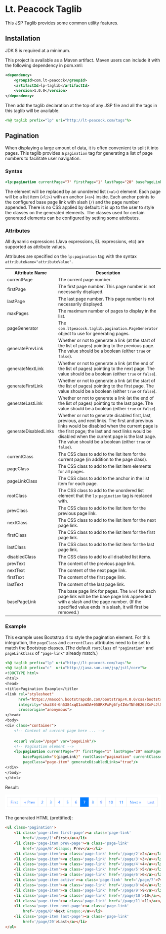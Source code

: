 # Lt. Peacock Taglib
This JSP Taglib provides some common utility features.

## Installation
JDK 8 is required at a minimum.

This project is available as a Maven artifact. Maven users can include it with the following dependency in pom.xml:

```xml
<dependency>
    <groupId>com.lt-peacock</groupId>
    <artifactId>lp-taglib</artifactId>
    <version>1.0.0</version>
</dependency>
```

Then add the taglib declaration at the top of any JSP file and all the tags in this taglib will be available.

```jsp
<%@ taglib prefix="lp" uri="http://lt-peacock.com/tags"%>
```
## Pagination
When displaying a large amount of data, it is often convenient to split it into pages. This taglib provides a `pagination` tag for generating a list of page numbers to facilitate user navigation.

### Syntax

```jsp
<lp:pagination currentPage="7" firstPage="1" lastPage="20" basePageLink="/page"/>
```

The element will be replaced by an unordered list (`<ul>`) element. Each page will be a list item (`<li>`) with an anchor (`<a>`) inside. Each anchor points to the configured base page link with slash (`/`) and the page number appended. There is no CSS applied by default: it is up to the user to style the classes on the generated elements. The classes used for certain generated elements can be configured by setting some attributes.

### Attributes
All dynamic expressions (Java expressions, EL expressions, etc) are supported as attribute values.

Attributes are specified on the `lp:pagination` tag with the syntax `attributeName="attributeValue"`.

<table>
	<tr>
		<th>Attribute Name</th>
		<th>Description</th>
		<th>Default Value</th>
	</tr>
	<tr>
		<td>currentPage</td>
		<td>The current page number.</td>
		<td>None; this attribute is required.</td>
	</tr>
	<tr>
		<td>firstPage</td>
		<td>The first page number. This page number is not necessarily displayed.</td>
		<td><code>1</code></td>
	</tr>
	<tr>
		<td>lastPage</td>
		<td>The last page number. This page number is not necessarily displayed.</td>
		<td>None; this attribute is required.</td>
	</tr>
	<tr>
		<td>maxPages</td>
		<td>The maximum number of pages to display in the list.</td>
		<td><code>10</code></td>
	</tr>
	<tr>
		<td>pageGenerator</td>
		<td>The <code>com.ltpeacock.taglib.pagination.PageGenerator</code> object to use for generating pages.</td>
		<td><code>com.ltpeacock.taglib.pagination.DefaultPageGenerator</code></td>
	</tr>
	<tr>
		<td>generatePrevLink</td>
		<td>Whether or not to generate a link (at the start of the list of pages) pointing to the previous page. The value should be a boolean (either <code>true</code> or <code>false</code>).</td>
		<td><code>true</code></td>
	</tr>
	<tr>
		<td>generateNextLink</td>
		<td>Whether or not to generate a link (at the end of the list of pages) pointing to the next page. The value should be a boolean (either <code>true</code> or <code>false</code>).</td>
		<td><code>true</code></td>
	</tr>
	<tr>
		<td>generateFirstLink</td>
		<td>Whether or not to generate a link (at the start of the list of pages) pointing to the first page. The value should be a boolean (either <code>true</code> or <code>false</code>).</td>
		<td><code>true</code></td>
	</tr>
	<tr>
		<td>generateLastLink</td>
		<td>Whether or not to generate a link (at the end of the list of pages) pointing to the last page. The value should be a boolean (either <code>true</code> or <code>false</code>).</td>
		<td><code>true</code></td>
	</tr>
	<tr>
		<td>generateDisabledLinks</td>
		<td>Whether or not to generate disabled first, last, previous, and next links. The first and previous links would be disabled when the current page is the first page; the last and next links would be disabled when the current page is the last page. The value should be a boolean (either <code>true</code> or <code>false</code>).</td>
		<td><code>false</code></td>
	</tr>
	<tr>
		<td>currentClass</td>
		<td>The CSS class to add to the list item for the current page (in addition to the page class).</td>
		<td><code>"current"</code></td>
	</tr>
	<tr>
		<td>pageClass</td>
		<td>The CSS class to add to the list item elements for all pages.</td>
		<td><code>"page"</code></td>
	</tr>
	<tr>
		<td>pageLinkClass</td>
		<td>The CSS class to add to the anchor in the list item for each page.</td>
		<td><code>"page-link"</code></td>
	</tr>
	<tr>
		<td>rootClass</td>
		<td>The CSS class to add to the unordered list element that the <code>lp:pagination</code> tag is replaced with.</td>
		<td><code>"pagination"</code></td>
	</tr>
	<tr>
		<td>prevClass</td>
		<td>The CSS class to add to the list item for the previous page link.</td>
		<td><code>"prev-page"</code></td>
	</tr>
	<tr>
		<td>nextClass</td>
		<td>The CSS class to add to the list item for the next page link.</td>
		<td><code>"next-page"</code></td>
	</tr>
	<tr>
		<td>firstClass</td>
		<td>The CSS class to add to the list item for the first page link.</td>
		<td><code>"first-page"</code></td>
	</tr>
	<tr>
		<td>lastClass</td>
		<td>The CSS class to add to the list item for the last page link.</td>
		<td><code>"last-page"</code></td>
	</tr>
	<tr>
		<td>disabledClass</td>
		<td>The CSS class to add to all disabled list items.</td>
		<td><code>"disabled"</code></td>
	</tr>
	<tr>
		<td>prevText</td>
		<td>The content of the previous page link.</td>
		<td><code>"&laquo; Prev"</code></td>
	</tr>
	<tr>
		<td>nextText</td>
		<td>The content of the next page link.</td>
		<td><code>"Next &raquo;"</code></td>
	</tr>
	<tr>
		<td>firstText</td>
		<td>The content of the first page link.</td>
		<td><code>"First"</code></td>
	</tr>
	<tr>
		<td>lastText</td>
		<td>The content of the last page link.</td>
		<td><code>"Last"</code></td>
	</tr>
	<tr>
		<td>basePageLink</td>
		<td>The base page link for pages. The <code>href</code> for each page link will be the base page link appended with a slash and the page number. (If the specified value ends in a slash, it will first be removed.)</td>
		<td><code>"javascript:;"</code></td>
	</tr>
</table>

### Example

This example uses Bootstrap 4 to style the pagination element. For this integration, the `pageClass` and `currentClass` attributes need to be set to match the Bootstrap classes. (The default `rootClass` of `"pagination"` and `pageLinkClass` of `"page-link"` already match.)

```jsp
<%@ taglib prefix="lp" uri="http://lt-peacock.com/tags"%>
<%@ taglib prefix="c"  uri="http://java.sun.com/jsp/jstl/core"%>
<!DOCTYPE html>
<html>
<head>
<title>Pagination Example</title>
<link rel="stylesheet" 
      href="https://maxcdn.bootstrapcdn.com/bootstrap/4.0.0/css/bootstrap.min.css" 
      integrity="sha384-Gn5384xqQ1aoWXA+058RXPxPg6fy4IWvTNh0E263XmFcJlSAwiGgFAW/dAiS6JXm" 
      crossorigin="anonymous">
</head>
<body>
<div class="container">
	<!-- Content of current page here ... -->
	
	<c:url value="/page" var="pageLink"/>
	<!-- Pagination element -->
	<lp:pagination currentPage="7" firstPage="1" lastPage="20" maxPages="10"
		basePageLink="${pageLink}" rootClass="pagination" currentClass="active"
		pageClass="page-item" generateDisabledLinks="true"/>
</div>
</body>
</html>
```

Result:

<img src="docs/PaginationExample.PNG">

The generated HTML (prettified):

```html
<ul class='pagination'>
	<li class='page-item first-page'><a class='page-link'
		href='/page/1'>First</a></li>
	<li class='page-item prev-page'><a class='page-link'
		href='/page/6'>&laquo; Prev</a></li>
	<li class='page-item'><a class='page-link' href='/page/2'>2</a></li>
	<li class='page-item'><a class='page-link' href='/page/3'>3</a></li>
	<li class='page-item'><a class='page-link' href='/page/4'>4</a></li>
	<li class='page-item'><a class='page-link' href='/page/5'>5</a></li>
	<li class='page-item'><a class='page-link' href='/page/6'>6</a></li>
	<li class='page-item active'><a class='page-link' href='/page/7'>7</a></li>
	<li class='page-item'><a class='page-link' href='/page/8'>8</a></li>
	<li class='page-item'><a class='page-link' href='/page/9'>9</a></li>
	<li class='page-item'><a class='page-link' href='/page/10'>10</a></li>
	<li class='page-item'><a class='page-link' href='/page/11'>11</a></li>
	<li class='page-item next-page'><a class='page-link'
		href='/page/8'>Next &raquo;</a></li>
	<li class='page-item last-page'><a class='page-link'
		href='/page/20'>Last</a></li>
</ul>
```